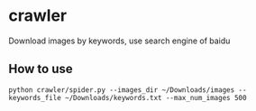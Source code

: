 # crawler
Download images by keywords, use search engine of baidu

## How to use
```
python crawler/spider.py --images_dir ~/Downloads/images --keywords_file ~/Downloads/keywords.txt --max_num_images 500
```